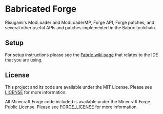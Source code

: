 # Babricated Forge

Risugami's ModLoader and ModLoaderMP, Forge API, Forge patches,
and several other useful APIs and patches implemented in the Babric toolchain.

## Setup

For setup instructions please see the
[Fabric wiki page](https://fabricmc.net/wiki/tutorial:setup "Fabric Wiki: Setup Development Workspace")
that relates to the IDE that you are using.

## License

This project and its code are available under the MIT License.
Please see [LICENSE](./LICENSE "The MIT License") for more information.

All Minecraft Forge code included is available under the Minecraft Forge Public License.
Please see [FORGE_LICENSE](./FORGE_LICENSE "The Minecraft Forge Public License") for more information.

